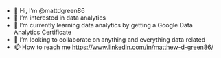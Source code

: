 - 👋 Hi, I’m @mattdgreen86
- 👀 I’m interested in data analytics
- 🌱 I’m currently learning data analytics by getting a Google Data Analytics Certificate
- 💞️ I’m looking to collaborate on anything and everything data related
- 📫 How to reach me https://www.linkedin.com/in/matthew-d-green86/

<!---
mattdgreen86/mattdgreen86 is a ✨ special ✨ repository because its `README.md` (this file) appears on your GitHub profile.
You can click the Preview link to take a look at your changes.
--->
